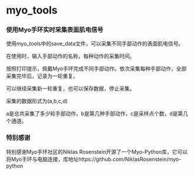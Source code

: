 # myo_tools

### 使用Myo手环实时采集表面肌电信号

使用myo_tools中的save_data文件，可以采集不同手部动作的表面肌电信号。

在使用时，输入手部动作的名称，每种动作的采集时间。

按照打印提示，佩戴Myo手环完成不同手部动作。依次采集每种手部动作，全部采集完毕后，记录为一轮重复。

可以继续采集新一轮重复，也可以保存数据，停止采集。

采集的数据形式为(a,b,c,d)

a是总共采集了多少轮手部动作，b是第几种手部动作，c是采样点个数，d是第几个通道。

### 特别感谢

特别感谢Myo手环社区的Niklas Rosenstein开源了一个Myo-Python库，它可以将Myo手环与电脑连接，库地址https://github.com/NiklasRosenstein/myo-python
